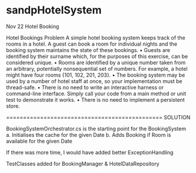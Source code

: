 # sandpHotelSystem
Nov 22 Hotel Booking 


Hotel Bookings Problem 
A simple hotel booking system keeps track of the rooms in a hotel. A guest can book a room for individual nights and the booking system maintains the state of these bookings. 
•	Guests are identified by their surname which, for the purposes of this exercise, can be considered unique. 
•	Rooms are identified by a unique number taken from an arbitrary, potentially nonsequential set of numbers. For example, a hotel might have four rooms {101, 102, 201, 203}. 
•	The booking system may be used by a number of hotel staff at once, so your implementation must be thread-safe. 
•	There is no need to write an interactive harness or command-line interface. Simply call your code from a main method or unit test to demonstrate it works. 
•	There is no need to implement a persistent store. 

==============================================
SOLUTION

BookingSystemOrchestrator.cs is the starting point for the BookingSystem 
  a. Initialises the cache for the given Date
  b. Adds Booking if Room is available for the given Date
  
If there was more time, I would have added better ExceptionHandling
  
TestClasses added for BookingManager & HotelDataRepository
